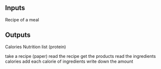 ## Inputs
Recipe of a meal

## Outputs
Calories
Nutrition list (protein)

take a recipe (paper)
read the recipe
get the products
read the ingredients calories
add each calorie of ingredients
write down the amount


